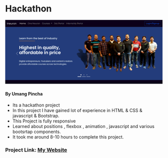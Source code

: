 # Hackathon

![My Image](./home_page.PNG)


#### By Umang Pincha

- Its a hackathon project 
- In this project I have gained lot of experience in HTML & CSS & javascript & Bootstrap.
- This Project is fully responsive
- Learned about positions , flexbox , animation , javascript and various bootsrtap components.
- It took me around 8-10 hours to complete this project.

### Project Link: [My Website](https://ineuron-avengers.netlify.app/)